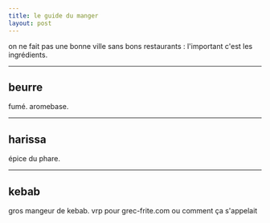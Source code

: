 ```yaml
---
title: le guide du manger
layout: post
---
```


on ne fait pas une bonne ville sans bons restaurants :
l'important c'est les ingrédients.

---

## beurre

fumé. aromebase.

---

## harissa

épice du phare.

---

## kebab

gros mangeur de kebab.
vrp pour grec-frite.com ou comment ça s'appelait

